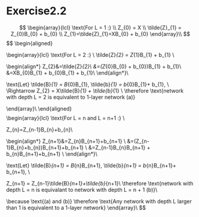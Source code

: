# Exercise2.2


$$
\begin{array}{lcl}
\text{For L = 1 :} \\
Z_{0} = X \\
\tilde{Z}_{1} = Z_{0}B_{0} + b_{0} \\
Z_{1}=\tilde{Z}_{1}=XB_{0} + b_{0}
\end{array}\\
$$
$$
\begin{aligned}

\begin{array}{lcl}
\text{For L = 2 :} \\
\tilde{Z}_{2} = Z_{1}B_{1} + b_{1} \\

\begin{align*}
Z_{2}&=\tilde{Z}_{2}\\
&=(Z_{0}B_{0} + b_{0})B_{1} + b_{1}\\
&=XB_{0}B_{1} + b_{0}B_{1} + b_{1}\\
\end{align*}\\

\text{Let} \tilde{B}_{1} = B_{0}B_{1}, \tilde{b}_{1} = b_{0}B_{1}+ b_{1}, \\
\Rightarrow Z_{2} = X\tilde{B}_{1} + \tilde{b}_{1} \\
\therefore \text{network with depth L = 2 is equivalent to 1-layer network (a)} 

\end{array}\\
\end{aligned}
$$
$$
\begin{array}{lcl}
\text{For L = n and L = n+1 :} \\

Z_{n}=Z_{n-1}B_{n}+b_{n}\\

\begin{align*}
Z_{n+1}&=Z_{n}B_{n+1}+b_{n+1} \\
&=(Z_{n-1}B_{n}+b_{n})B_{n+1}+b_{n+1} \\
&=Z_{n-1}B_{n}B_{n+1} + b_{n}B_{n+1}+b_{n+1} \\
\end{align*}\\

\text{Let} \tilde{B}_{n+1} = B_{n}B_{n+1}, \tilde{b}_{n+1} = b_{n}B_{n+1}+ b_{n+1}, \\

Z_{n+1} = Z_{n-1}\tilde{B}_{n+1}+\tilde{b}_{n+1}\\
\therefore \text{network with depth L = n is equivalant to network with depth L = n + 1 (b)}\\

\because \text{(a) and (b)}
\therefore \text{Any network with depth L larger than 1 is equivalent to a 1-layer network}
\end{array}\\
$$


